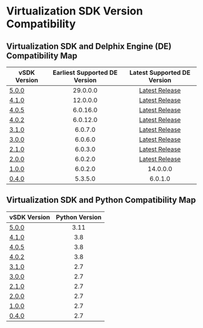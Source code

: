# Virtualization SDK Version Compatibility

## Virtualization SDK and Delphix Engine (DE) Compatibility Map

| vSDK Version                             | Earliest Supported DE Version |                    Latest Supported DE Version                    |
|------------------------------------------|:-----------------------------:|:-----------------------------------------------------------------:|
| [5.0.0](../Release_Notes/5.0.0/5.0.0.md) |           29.0.0.0            | [Latest Release](https://cd.delphix.com/docs/latest/new-features) |
| [4.1.0](../Release_Notes/4.1.0/4.1.0.md) |           12.0.0.0            | [Latest Release](https://cd.delphix.com/docs/latest/new-features) |
| [4.0.5](../Release_Notes/4.0.5/4.0.5.md) |           6.0.16.0            | [Latest Release](https://cd.delphix.com/docs/latest/new-features) |
| [4.0.2](../Release_Notes/4.0.2/4.0.2.md) |           6.0.12.0            | [Latest Release](https://cd.delphix.com/docs/latest/new-features) |
| [3.1.0](../Release_Notes/3.1.0/3.1.0.md) |            6.0.7.0            | [Latest Release](https://cd.delphix.com/docs/latest/new-features) |
| [3.0.0](../Release_Notes/3.0.0/3.0.0.md) |            6.0.6.0            | [Latest Release](https://cd.delphix.com/docs/latest/new-features) |
| [2.1.0](../Release_Notes/2.1.0/2.1.0.md) |            6.0.3.0            | [Latest Release](https://cd.delphix.com/docs/latest/new-features) |
| [2.0.0](../Release_Notes/2.0.0/2.0.0.md) |            6.0.2.0            | [Latest Release](https://cd.delphix.com/docs/latest/new-features) |
| [1.0.0](../Release_Notes/1.0.0/1.0.0.md) |            6.0.2.0            |                             14.0.0.0                              |
| [0.4.0](../Release_Notes/0.4.0/0.4.0.md) |            5.3.5.0            |                              6.0.1.0                              |

## Virtualization SDK and Python Compatibility Map

| vSDK Version                             | Python Version |
|------------------------------------------|:--------------:|
| [5.0.0](../Release_Notes/5.0.0/5.0.0.md) |      3.11      |
| [4.1.0](../Release_Notes/4.1.0/4.1.0.md) |      3.8       |
| [4.0.5](../Release_Notes/4.0.5/4.0.5.md) |      3.8       |
| [4.0.2](../Release_Notes/4.0.2/4.0.2.md) |      3.8       |
| [3.1.0](../Release_Notes/3.1.0/3.1.0.md) |      2.7       |
| [3.0.0](../Release_Notes/3.0.0/3.0.0.md) |      2.7       |
| [2.1.0](../Release_Notes/2.1.0/2.1.0.md) |      2.7       |
| [2.0.0](../Release_Notes/2.0.0/2.0.0.md) |      2.7       |
| [1.0.0](../Release_Notes/1.0.0/1.0.0.md) |      2.7       |
| [0.4.0](../Release_Notes/0.4.0/0.4.0.md) |      2.7       |

